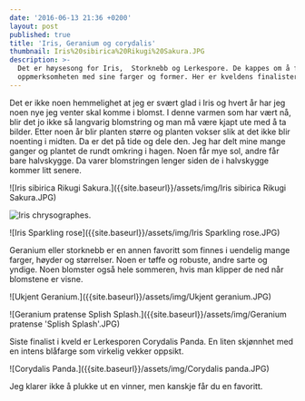 ```yaml
---
date: '2016-06-13 21:36 +0200'
layout: post
published: true
title: 'Iris, Geranium og corydalis'
thumbnail: Iris%20sibirica%20Rikugi%20Sakura.JPG
description: >-
  Det er høysesong for Iris,  Storknebb og Lerkespore. De kappes om å fange
  oppmerksomheten med sine farger og former. Her er kveldens finalister.
---
```


Det er ikke noen hemmelighet at jeg er svært glad i Iris og hvert år har jeg noen nye jeg venter skal komme i blomst. I denne varmen som har vært nå, blir det jo ikke så langvarig blomstring og man må være kjapt ute med å ta bilder. Etter noen år blir planten større og planten vokser slik at det ikke blir noenting i midten. Da er det på tide og dele den. Jeg har delt mine mange ganger og plantet de rundt omkring i hagen. Noen får mye sol, andre får bare halvskygge. Da varer blomstringen lenger siden de i halvskygge kommer litt senere.

![Iris sibirica Rikugi Sakura.]({{site.baseurl}}/assets/img/Iris sibirica Rikugi Sakura.JPG)

![Iris chrysographes.]({{site.baseurl}}/assets/img/Iris%20chrysographes.JPG)

![Iris Sparkling rose]({{site.baseurl}}/assets/img/Iris Sparkling rose.JPG)

<!--more-->

Geranium eller storknebb er en annen favoritt som finnes i uendelig mange farger, høyder og størrelser. Noen er tøffe og robuste, andre sarte og yndige. Noen blomster også hele sommeren, hvis man klipper de ned når blomstene er visne. 

![Ukjent Geranium.]({{site.baseurl}}/assets/img/Ukjent geranium.JPG)

![Geranium pratense Splish Splash.]({{site.baseurl}}/assets/img/Geranium pratense 'Splish Splash'.JPG)

Siste finalist i kveld er Lerkesporen Corydalis Panda. En liten skjønnhet med en intens blåfarge som virkelig vekker oppsikt.

![Corydalis Panda.]({{site.baseurl}}/assets/img/Corydalis panda.JPG)

Jeg klarer ikke å plukke ut en vinner, men kanskje får du en favoritt.
